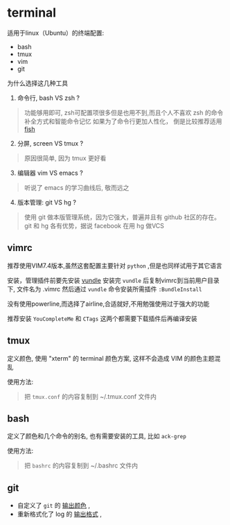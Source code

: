 terminal
==========

适用于linux（Ubuntu）的终端配置:

* bash
* tmux
* vim
* git

为什么选择这几种工具

1. 命令行, bash VS zsh ?
> 功能够用即可, zsh可配置项很多但是也用不到,而且个人不喜欢 zsh 的命令补全方式和智能命令记忆
  如果为了命令行更加人性化， 倒是比较推荐适用 [fish](http://fishshell.com/)

2. 分屏, screen VS tmux ?
> 原因很简单, 因为 tmux 更好看

3. 编辑器 vim VS emacs ?
> 听说了 emacs 的学习曲线后, 敬而远之

4. 版本管理: git VS hg ?
> 使用 git 做本版管理系统，因为它强大，普遍并且有 github 社区的存在。
  git 和 hg 各有优势，据说 facebook 在用 hg 做VCS

vimrc
---------

推荐使用VIM7.4版本,虽然这套配置主要针对 ``python`` ,但是也同样试用于其它语言

安装，管理插件前要先安装 [vundle](https://github.com/gmarik/vundle)
安装完 ``vundle`` 后复制vimrc到当前用户目录下, 文件名为 .vimrc
然后通过 ``vundle`` 命令安装所需插件 ``:BundleInstall``

没有使用powerline,而选择了airline,合适就好,不用勉强使用过于强大的功能

推荐安装 ``YouCompleteMe`` 和 ``CTags`` 这两个都需要下载插件后再编译安装

tmux
--------


定义颜色, 使用 "xterm" 的 terminal 颜色方案, 这样不会造成 VIM 的颜色主题混乱

使用方法:

> 把 ``tmux.conf`` 的内容复制到 ~/.tmux.conf 文件内

bash
-------

定义了颜色和几个命令的别名, 也有需要安装的工具, 比如 ``ack-grep``

使用方法:

> 把 ``bashrc`` 的内容复制到 ~/.bashrc 文件内

git
-----

* 自定义了 ``git`` 的 [输出颜色](http://git-scm.com/book/ch7-1.html) ,
* 重新格式化了 log 的 [输出格式](https://coderwall.com/p/euwpig) ,
